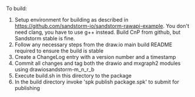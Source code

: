 To build:

1) Setup environment for building as described in https://github.com/sandstorm-io/sandstorm-rawapi-example.
	You don't need clang, you have to use g++ instead. Build CnP from github, but Sandstorm stable is fine.
2) Follow any necessary steps from the draw.io main build README required to ensure the build is stable
3) Create a ChangeLog entry with a version number and a timestamp
4) Commit all changes and tag both the drawio and mxgraph2 modules using drawiosandstorm-m_n_r_b
5) Execute build.sh in this directory to the package
6) In the build directory invoke 'spk publish package.spk' to submit for publishing